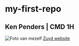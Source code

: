 # my-first-repo
## Ken Penders | CMD 1H
![Foto van mezelf](img/EB5498EC-C9DB-4424-B19F-C1A08569F974_kopie.jpeg)
[Zuyd website](https://zuyd.nl)
